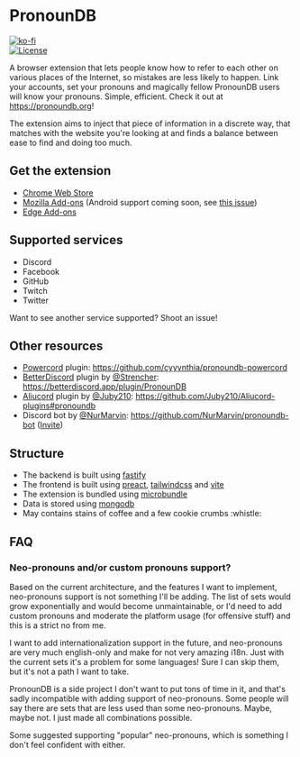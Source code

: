 # PronounDB
[![ko-fi](https://www.ko-fi.com/img/githubbutton_sm.svg)](https://ko-fi.com/G2G71TSDF)<br>
[![License](https://img.shields.io/github/license/cyyynthia/pronoundb.org.svg?style=flat-square)](https://github.com/cyyynthia/pronoundb.org/blob/mistress/LICENSE)

A browser extension that lets people know how to refer to each other on various places of the Internet, so mistakes are
less likely to happen. Link your accounts, set your pronouns and magically fellow PronounDB users will know your
pronouns. Simple, efficient. Check it out at https://pronoundb.org!

The extension aims to inject that piece of information in a discrete way, that matches with the website you're looking
at and finds a balance between ease to find and doing too much.

## Get the extension
 - [Chrome Web Store](https://chrome.google.com/webstore/detail/pronoundb/nblkbiljcjfemkfjnhoobnojjgjdmknf)
 - [Mozilla Add-ons](https://addons.mozilla.org/firefox/addon/pronoundb)
 (Android support coming soon, see [this issue](https://github.com/cyyynthia/pronoundb.org/issues/10))
 - [Edge Add-ons](https://microsoftedge.microsoft.com/addons/detail/jbgjogfdlgjohdacngknlohahhaiaodn)

## Supported services
 - Discord
 - Facebook
 - GitHub
 - Twitch
 - Twitter

Want to see another service supported? Shoot an issue!

## Other resources
 - [Powercord](https://powercord.dev) plugin: https://github.com/cyyynthia/pronoundb-powercord
 - [BetterDiscord](http://betterdiscord.app) plugin by [@Strencher](https://github.com/Strencher): https://betterdiscord.app/plugin/PronounDB
 - [Aliucord](https://github.com/Aliucord/Aliucord) plugin by [@Juby210](https://github.com/Juby210): https://github.com/Juby210/Aliucord-plugins#pronoundb
 - Discord bot by [@NurMarvin](https://github.com/NurMarvin): https://github.com/NurMarvin/pronoundb-bot ([Invite](https://nurmarv.in/invite-pronoundb-bot))

## Structure
 - The backend is built using [fastify](https://fastify.io)
 - The frontend is built using [preact](https://preactjs.com), [tailwindcss](https://tailwindcss.com) and [vite](https://vitejs.dev)
 - The extension is bundled using [microbundle](https://github.com/developit/microbundle)
 - Data is stored using [mongodb](https://mongodb.com)
 - May contains stains of coffee and a few cookie crumbs :whistle:

## FAQ
### Neo-pronouns and/or custom pronouns support?
Based on the current architecture, and the features I want to implement, neo-pronouns support is not something I'll
be adding. The list of sets would grow exponentially and would become unmaintainable, or I'd need to add custom
pronouns and moderate the platform usage (for offensive stuff) and this is a strict no from me.

I want to add internationalization support in the future, and neo-pronouns are very much english-only and make for
not very amazing i18n. Just with the current sets it's a problem for some languages! Sure I can skip them, but it's
not a path I want to take.

PronounDB is a side project I don't want to put tons of time in it, and that's sadly incompatible with adding support
of neo-pronouns. Some people will say there are sets that are less used than some neo-pronouns. Maybe, maybe not. I
just made all combinations possible.

Some suggested supporting "popular" neo-pronouns, which is something I don't feel confident with either.
